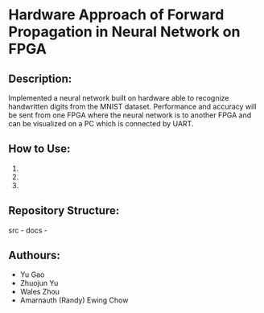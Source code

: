 # Hardware Approach of Forward Propagation in Neural Network on FPGA

## Description:
Implemented a neural network built on hardware able to recognize handwritten digits from the MNIST dataset. Performance and accuracy will be sent from one FPGA where the neural network is to another FPGA and can be visualized on a PC which is connected by UART.

## How to Use:
1.
2.
3.

## Repository Structure:
src - 
docs - 

## Authours:
- Yu Gao
- Zhuojun Yu
- Wales Zhou
- Amarnauth (Randy) Ewing Chow


